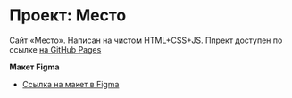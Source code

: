 # Проект: Место

 Сайт «Место».
 Написан на чистом HTML+CSS+JS.
 Ппрект доступен  по ссылке [на GitHub Pages](https://f4rr311.github.io/mesto/index.html)
 
**Макет Figma**

* [Ссылка на макет в Figma](https://www.figma.com/file/2cn9N9jSkmxD84oJik7xL7/JavaScript.-Sprint-4?node-id=0%3A1)

